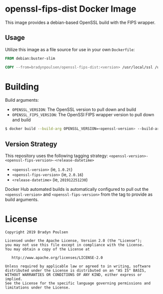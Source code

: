 # openssl-fips-dist Docker Image

This image provides a debian-based OpenSSL build with the FIPS wrapper.

## Usage

Utilize this image as a file source for use in your own `Dockerfile`:

```dockerfile
FROM debian:buster-slim

COPY --from=bradynpoulsen/openssl-fips-dist:<version> /usr/local/ssl /usr/local/ssl
```

# Building

Build arguments:
 - `OPENSSL_VERSION`: The OpenSSL version to pull down and build
 - `OPENSSL_FIPS_VERSION`: The OpenSSl FIPS wrapper version to pull down and build

```bash
$ docker build --build-arg OPENSSL_VERSION=<openssl-version> --build-arg OPENSSL_FIPS_VERSION=<openssl-fips-version> .
```

## Version Strategy

This repository uses the following tagging strategy: `<openssl-version>-<openssl-fips-version>-<release-datetime>`
 - `<openssl-version>` (ie, `1.0.2t`)
 - `<openssl-fips-version>` (ie, `2.0.16`)
 - `<release-datetime>` (ie, `201912251230`)

Docker Hub automated builds is automatically configured to pull out the `<openssl-version>` and `<openssl-fips-version>`
from the tag to provide as build arguments.

# License

```
Copyright 2019 Bradyn Poulsen

Licensed under the Apache License, Version 2.0 (the "License");
you may not use this file except in compliance with the License.
You may obtain a copy of the License at

   http://www.apache.org/licenses/LICENSE-2.0

Unless required by applicable law or agreed to in writing, software
distributed under the License is distributed on an "AS IS" BASIS,
WITHOUT WARRANTIES OR CONDITIONS OF ANY KIND, either express or implied.
See the License for the specific language governing permissions and
limitations under the License.
```